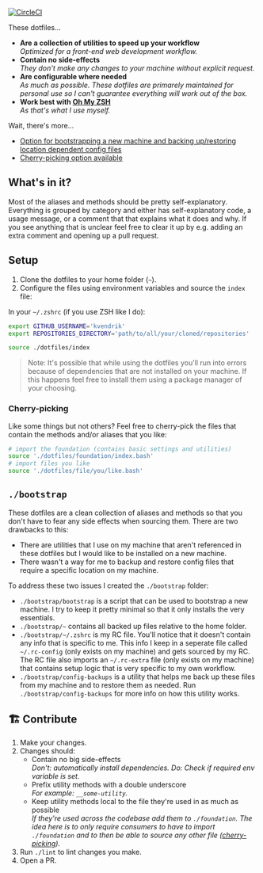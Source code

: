 [![CircleCI](https://circleci.com/gh/kvendrik/dotfiles.svg?style=svg)](https://circleci.com/gh/kvendrik/dotfiles)

These dotfiles...
- **Are a collection of utilities to speed up your workflow**<br>_Optimized for a front-end web development workflow._
- **Contain no side-effects**<br>_They don't make any changes to your machine without explicit request._
- **Are configurable where needed**<br>_As much as possible. These dotfiles are primarely maintained for personal use so I can't guarantee everything will work out of the box._
- **Work best with [Oh My ZSH](https://github.com/robbyrussell/oh-my-zsh)**<br>_As that's what I use myself._

Wait, there's more...
- [Option for bootstrapping a new machine and backing up/restoring location dependent config files](#bootstrap)
- [Cherry-picking option available](#cherry-picking)

## What's in it?
Most of the aliases and methods should be pretty self-explanatory. Everything is grouped by category and either has self-explanatory code, a usage message, or a comment that that explains what it does and why. If you see anything that is unclear feel free to clear it up by e.g. adding an extra comment and opening up a pull request.

## Setup
1. Clone the dotfiles to your home folder (`~`).
2. Configure the files using environment variables and source the `index` file:

In your `~/.zshrc` (if you use ZSH like I do):
```bash
export GITHUB_USERNAME='kvendrik'
export REPOSITORIES_DIRECTORY='path/to/all/your/cloned/repositories'

source ./dotfiles/index
```

> Note: It's possible that while using the dotfiles you'll run into errors because of dependencies that are not installed on your machine. If this happens feel free to install them using a package manager of your choosing.

### Cherry-picking
Like some things but not others? Feel free to cherry-pick the files that contain the methods and/or aliases that you like:

```bash
# import the foundation (contains basic settings and utilities)
source './dotfiles/foundation/index.bash'
# import files you like
source './dotfiles/file/you/like.bash'
```

## `./bootstrap`
These dotfiles are a clean collection of aliases and methods so that you don't have to fear any side effects when sourcing them. There are two drawbacks to this:
- There are utilities that I use on my machine that aren't referenced in these dotfiles but I would like to be installed on a new machine.
- There wasn't a way for me to backup and restore config files that require a specific location on my machine.

To address these two issues I created the `./bootstrap` folder:

- `./bootstrap/bootstrap` is a script that can be used to bootstrap a new machine. I try to keep it pretty minimal so that it only installs the very essentials.
- `./bootstrap/~` contains all backed up files relative to the home folder.
- `./bootstrap/~/.zshrc` is my RC file. You'll notice that it doesn't contain any info that is specific to me. This info I keep in a seperate file called `~/.rc-config` (only exists on my machine) and gets sourced by my RC. The RC file also imports an `~/.rc-extra` file (only exists on my machine) that contains setup logic that is very specific to my own workflow.
- `./bootstrap/config-backups` is a utility that helps me back up these files from my machine and to restore them as needed. Run `./bootstrap/config-backups` for more info on how this utility works.

## 🏗️ Contribute
1. Make your changes.
2. Changes should:
    - Contain no big side-effects<br>_Don't: automatically install dependencies. Do: Check if required env variable is set._
    - Prefix utility methods with a double underscore<br>_For example: `__some-utility`._
    - Keep utility methods local to the file they're used in as much as possible<br>_If they're used across the codebase add them to `./foundation`. The idea here is to only require consumers to have to import `./foundation` and to then be able to source any other file ([cherry-picking](#cherry-picking))._
3. Run `./lint` to lint changes you make.
4. Open a PR.
